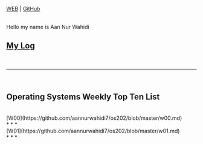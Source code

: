 ---
---

[WEB](https://aannurwahidi7.github.io/os202/)
|
[GitHub](https://github.com/aannurwahidi7/os202/)

<br>
Hello my name is Aan Nur Wahidi
<br>

## [My Log](TXT/mylog.txt)
<br>
<hr>
<br>

## Operating Systems Weekly Top Ten List
<br>
[W00](https://github.com/aannurwahidi7/os202/blob/master/w00.md)<br>
* * *
<br>
[W01](https://github.com/aannurwahidi7/os202/blob/master/w01.md)<br>
* * *
<br>
